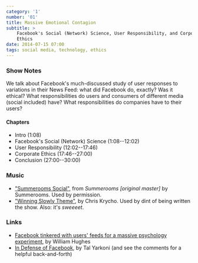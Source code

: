 ```yaml
---
category: '1'
number: '01'
title: Massive Emotional Contagion
subtitle: >
    Facebook's Social (Network) Science, User Responsibility, and Corporate
    Ethics
date: 2014-07-15 07:00
tags: social media, technology, ethics
---
```


### Show Notes

We talk about Facebook's much-discussed study of user responses to variations in
their News Feed: what did Facebook do, exactly? Was it ethical? What
responsibilities do users and consumers of different media (social included)
have? What responsibilities do companies have to their users?

#### Chapters

  - Intro (1:08)
  - Facebook's Social (Network) Science (1:08--12:02)
  - User Responsibility (12:02--17:46)
  - Corporate Ethics (17:46--27:00)
  - Conclusion (27:00--30:00)

### Music

  - ["Summerooms Social"](//summerooms.bandcamp.com/track/summerooms-social),
    from _Summerooms [original master]_ by Summerooms. Used by permission.
  - ["Winning Slowly Theme"](//soundcloud.com/chriskrycho/winning-slowly),
    by Chris Krycho. Used by dint of being written the show. Also: it's *sweeeet*.

### Links

  - [Facebook tinkered with users' feeds for a massive psychology experiment][fb],
    by William Hughes
  - [In Defense of Facebook][def], by Tal Yarkoni (and see the comments for a
    helpful back-and-forth)

[fb]: //www.avclub.com/article/facebook-tinkered-users-feeds-massive-psychology-e-206324
[def]: //www.talyarkoni.org/blog/2014/06/28/in-defense-of-facebook/
